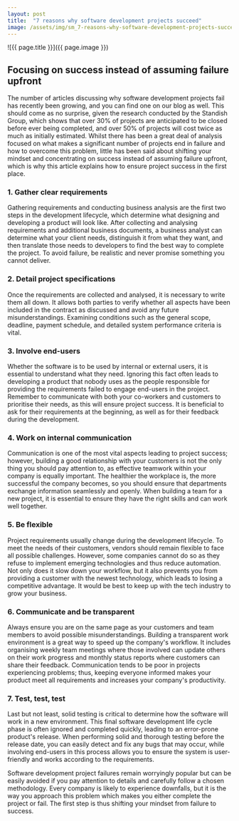 ```yaml
---
layout: post
title:  "7 reasons why software development projects succeed"
image: /assets/img/sm_7-reasons-why-software-development-projects-succeed.jpg
---
```


![{{ page.title }}]({{ page.image }})

## Focusing on success instead of assuming failure upfront
The number of articles discussing why software development projects fail has recently been growing, and you can find one on our blog as well. This should come as no surprise, given the research conducted by the Standish Group, which shows that over 30% of projects are anticipated to be closed before ever being completed, and over 50% of projects will cost twice as much as initially estimated. Whilst there has been a great deal of analysis focused on what makes a significant number of projects end in failure and how to overcome this problem, little has been said about shifting your mindset and concentrating on success instead of assuming failure upfront, which is why this article explains how to ensure project success in the first place.


### 1. Gather clear requirements

Gathering requirements and conducting business analysis are the first two steps in the development lifecycle, which determine what designing and developing a product will look like. After collecting and analysing requirements and additional business documents, a business analyst can determine what your client needs, distinguish it from what they want, and then translate those needs to developers to find the best way to complete the project. To avoid failure, be realistic and never promise something you cannot deliver.

### 2. Detail project specifications

Once the requirements are collected and analysed, it is necessary to write them all down. It allows both parties to verify whether all aspects have been included in the contract as discussed and avoid any future misunderstandings. Examining conditions such as the general scope, deadline, payment schedule, and detailed system performance criteria is vital.

### 3. Involve end-users

Whether the software is to be used by internal or external users, it is essential to understand what they need. Ignoring this fact often leads to developing a product that nobody uses as the people responsible for providing the requirements failed to engage end-users in the project. Remember to communicate with both your co-workers and customers to prioritise their needs, as this will ensure project success. It is beneficial to ask for their requirements at the beginning, as well as for their feedback during the development.

### 4. Work on internal communication

Communication is one of the most vital aspects leading to project success; however, building a good relationship with your customers is not the only thing you should pay attention to, as effective teamwork within your company is equally important. The healthier the workplace is, the more successful the company becomes, so you should ensure that departments exchange information seamlessly and openly. When building a team for a new project, it is essential to ensure they have the right skills and can work well together.

### 5. Be flexible

Project requirements usually change during the development lifecycle. To meet the needs of their customers, vendors should remain flexible to face all possible challenges. However, some companies cannot do so as they refuse to implement emerging technologies and thus reduce automation. Not only does it slow down your workflow, but it also prevents you from providing a customer with the newest technology, which leads to losing a competitive advantage. It would be best to keep up with the tech industry to grow your business.

### 6. Communicate and be transparent

Always ensure you are on the same page as your customers and team members to avoid possible misunderstandings. Building a transparent work environment is a great way to speed up the company's workflow. It includes organising weekly team meetings where those involved can update others on their work progress and monthly status reports where customers can share their feedback. Communication tends to be poor in projects experiencing problems; thus, keeping everyone informed makes your product meet all requirements and increases your company's productivity.

### 7. Test, test, test

Last but not least, solid testing is critical to determine how the software will work in a new environment. This final software development life cycle phase is often ignored and completed quickly, leading to an error-prone product's release. When performing solid and thorough testing before the release date, you can easily detect and fix any bugs that may occur, while involving end-users in this process allows you to ensure the system is user-friendly and works according to the requirements.


Software development project failures remain worryingly popular but can be easily avoided if you pay attention to details and carefully follow a chosen methodology. Every company is likely to experience downfalls, but it is the way you approach this problem which makes you either complete the project or fail. The first step is thus shifting your mindset from failure to success.
